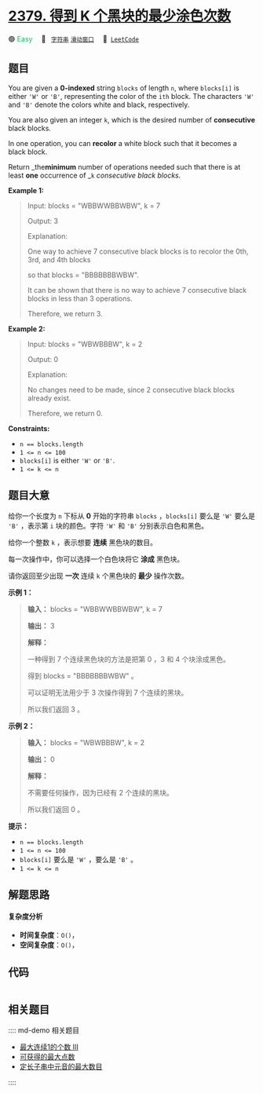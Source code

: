 # [2379. 得到 K 个黑块的最少涂色次数](https://leetcode.com/problems/minimum-recolors-to-get-k-consecutive-black-blocks)

🟢 <font color=#15bd66>Easy</font>&emsp; 🔖&ensp; [`字符串`](/leetcode/outline/tag/string.md) [`滑动窗口`](/leetcode/outline/tag/sliding-window.md)&emsp; 🔗&ensp;[`LeetCode`](https://leetcode.com/problems/minimum-recolors-to-get-k-consecutive-black-blocks)


## 题目

You are given a **0-indexed** string `blocks` of length `n`, where `blocks[i]`
is either `'W'` or `'B'`, representing the color of the `ith` block. The
characters `'W'` and `'B'` denote the colors white and black, respectively.

You are also given an integer `k`, which is the desired number of
**consecutive** black blocks.

In one operation, you can **recolor** a white block such that it becomes a
black block.

Return _the**minimum** number of operations needed such that there is at least
**one** occurrence of _`k` _consecutive black blocks._



**Example 1:**

> Input: blocks = "WBBWWBBWBW", k = 7
> 
> Output: 3
> 
> Explanation:
> 
> One way to achieve 7 consecutive black blocks is to recolor the 0th, 3rd, and 4th blocks
> 
> so that blocks = "BBBBBBBWBW". 
> 
> It can be shown that there is no way to achieve 7 consecutive black blocks in less than 3 operations.
> 
> Therefore, we return 3.

**Example 2:**

> Input: blocks = "WBWBBBW", k = 2
> 
> Output: 0
> 
> Explanation:
> 
> No changes need to be made, since 2 consecutive black blocks already exist.
> 
> Therefore, we return 0.

**Constraints:**

  * `n == blocks.length`
  * `1 <= n <= 100`
  * `blocks[i]` is either `'W'` or `'B'`.
  * `1 <= k <= n`


## 题目大意

给你一个长度为 `n` 下标从 **0**  开始的字符串 `blocks` ，`blocks[i]` 要么是 `'W'` 要么是 `'B'` ，表示第
`i` 块的颜色。字符 `'W'` 和 `'B'` 分别表示白色和黑色。

给你一个整数 `k` ，表示想要 **连续**  黑色块的数目。

每一次操作中，你可以选择一个白色块将它 **涂成**  黑色块。

请你返回至少出现 **一次**  连续 `k` 个黑色块的 **最少**  操作次数。



**示例 1：**

> 
> 
> 
> 
> 
> **输入：** blocks = "WBBWWBBWBW", k = 7
> 
> **输出：** 3
> 
> **解释：**
> 
> 一种得到 7 个连续黑色块的方法是把第 0 ，3 和 4 个块涂成黑色。
> 
> 得到 blocks = "BBBBBBBWBW" 。
> 
> 可以证明无法用少于 3 次操作得到 7 个连续的黑块。
> 
> 所以我们返回 3 。
> 
> 

**示例 2：**

> 
> 
> 
> 
> 
> **输入：** blocks = "WBWBBBW", k = 2
> 
> **输出：** 0
> 
> **解释：**
> 
> 不需要任何操作，因为已经有 2 个连续的黑块。
> 
> 所以我们返回 0 。
> 
> 



**提示：**

  * `n == blocks.length`
  * `1 <= n <= 100`
  * `blocks[i]` 要么是 `'W'` ，要么是 `'B'` 。
  * `1 <= k <= n`


## 解题思路

#### 复杂度分析

- **时间复杂度**：`O()`，
- **空间复杂度**：`O()`，

## 代码

```javascript

```

## 相关题目

:::: md-demo 相关题目
- [最大连续1的个数 III](https://leetcode.com/problems/max-consecutive-ones-iii)
- [可获得的最大点数](https://leetcode.com/problems/maximum-points-you-can-obtain-from-cards)
- [定长子串中元音的最大数目](https://leetcode.com/problems/maximum-number-of-vowels-in-a-substring-of-given-length)

::::
